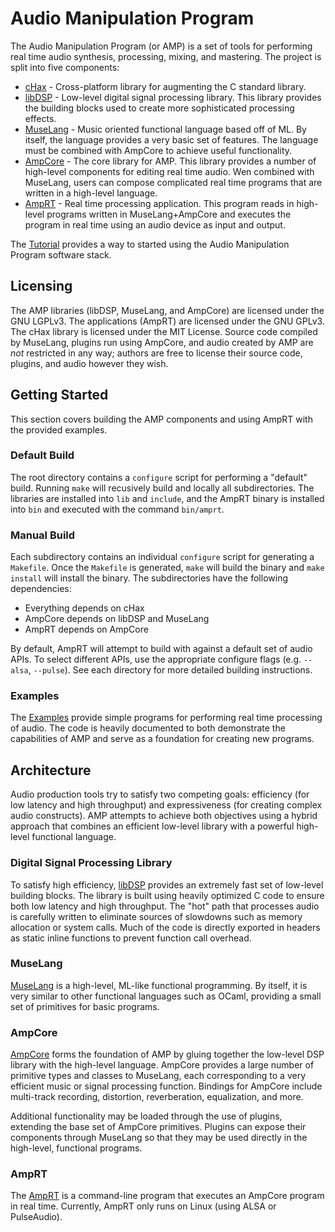 Audio Manipulation Program
==========================

The Audio Manipulation Program (or AMP) is a set of tools for performing real
time audio synthesis, processing, mixing, and mastering. The project is split
into five components:

  * [cHax](hax/README.Md) - Cross-platform library for augmenting the C
    standard library.
  * [libDSP](dsp/README.md) - Low-level digital signal processing library.
    This library provides the building blocks used to create more
    sophisticated processing effects.
  * [MuseLang](lang/README.md) - Music oriented functional language based off
    of ML. By itself, the language provides a very basic set of features. The
    language must be combined with AmpCore to achieve useful functionality.
  * [AmpCore](core/README.md) - The core library for AMP. This library
    provides a number of high-level components for editing real time audio.
    Wen combined with MuseLang, users can compose complicated real time
    programs that are written in a high-level language.
  * [AmpRT](rt/README.md) - Real time processing application. This program
    reads in high-level programs written in MuseLang+AmpCore and executes the
    program in real time using an audio device as input and output.

The [Tutorial](tut/README.md) provides a way to started using the Audio
Manipulation Program software stack.

## Licensing

The AMP libraries (libDSP, MuseLang, and AmpCore) are licensed under the GNU
LGPLv3. The applications (AmpRT) are licensed under the GNU GPLv3. The cHax
library is licensed under the MIT License. Source code compiled by MuseLang,
plugins run using AmpCore, and audio created by AMP are _not_ restricted in
any way; authors are free to license their source code, plugins, and audio
however they wish.

## Getting Started

This section covers building the AMP components and using AmpRT with the
provided examples.

### Default Build

The root directory contains a `configure` script for performing a "default"
build. Running `make` will recusively build and locally all subdirectories.
The libraries are installed into `lib` and `include`, and the AmpRT binary is
installed into `bin` and executed with the command `bin/amprt`.

### Manual Build

Each subdirectory contains an individual `configure` script for generating a
`Makefile`. Once the `Makefile` is generated, `make` will build the binary and
`make install` will install the binary. The subdirectories have the following
dependencies:

  * Everything depends on cHax
  * AmpCore depends on libDSP and MuseLang
  * AmpRT depends on AmpCore

By default, AmpRT will attempt to build with against a default set of audio
APIs. To select different APIs, use the appropriate configure flags (e.g.
`--alsa`, `--pulse`). See each directory for more detailed building
instructions.

### Examples

The [Examples](ex/README.md) provide simple programs for performing real
time processing of audio. The code is heavily documented to both demonstrate
the capabilities of AMP and serve as a foundation for creating new programs.

## Architecture

Audio production tools try to satisfy two competing goals: efficiency (for low
latency and high throughput) and expressiveness (for creating complex audio
constructs). AMP attempts to achieve both objectives using a hybrid approach
that combines an efficient low-level library with a powerful high-level
functional language.

### Digital Signal Processing Library

To satisfy high efficiency, [libDSP](dsp/README.md) provides an extremely fast
set of low-level building blocks. The library is built using heavily optimized
C code to ensure both low latency and high throughput. The "hot" path that
processes audio is carefully written to eliminate sources of slowdowns such as
memory allocation or system calls. Much of the code is directly exported in
headers as static inline functions to prevent function call overhead.

### MuseLang

[MuseLang](lang/README.md) is a high-level, ML-like functional programming. By
itself, it is very similar to other functional languages such as OCaml,
providing a small set of primitives for basic programs. 

### AmpCore

[AmpCore](core/README.md) forms the foundation of AMP by gluing together the
low-level DSP library with the high-level language. AmpCore provides a large
number of primitive types and classes to MuseLang, each corresponding to a
very efficient music or signal processing function. Bindings for AmpCore
include multi-track recording, distortion, reverberation, equalization, and
more.

Additional functionality may be loaded through the use of plugins, extending
the base set of AmpCore primitives. Plugins can expose their components
through MuseLang so that they may be used directly in the high-level,
functional programs.

### AmpRT

The [AmpRT](rt/README.md) is a command-line program that executes an AmpCore
program in real time. Currently, AmpRT only runs on Linux (using ALSA or
PulseAudio).
